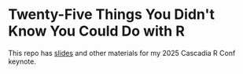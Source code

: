 # Twenty-Five Things You Didn't Know You Could Do with R

This repo has [slides](https://cascadia2025.rfortherestofus.com/#/twenty-five-things-you-didnt-know-you-could-do-with-r) and other materials for my 2025 Cascadia R Conf keynote.
